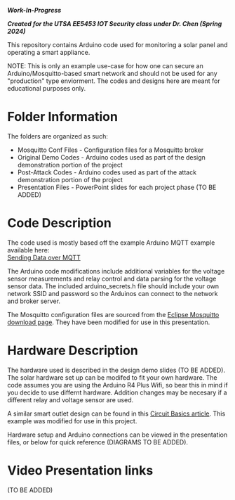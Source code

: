 ***Work-In-Progress***

***Created for the UTSA EE5453 IOT Security class under Dr. Chen (Spring 2024)***

This repository contains Arduino code used for monitoring a solar panel and operating a smart appliance.

NOTE:  This is only an example use-case for how one can secure an Arduino/Mosquitto-based smart network and should not be used for any "production" type enviorment.  The codes and designs here are meant for educational purposes only.

# Folder Information
The folders are organized as such:

* Mosquitto Conf Files - Configuration files for a Mosquitto broker
* Original Demo Codes - Arduino codes used as part of the design demonstration portion of the project
* Post-Attack Codes - Arduino codes used as part of the attack demonstration portion of the project
* Presentation Files - PowerPoint slides for each project phase (TO BE ADDED)

# Code Description
The code used is mostly based off the example Arduino MQTT example available here:  
[Sending Data over MQTT](https://docs.arduino.cc/tutorials/uno-wifi-rev2/uno-wifi-r2-mqtt-device-to-device/)

The Arduino code modifications include additional variables for the voltage sensor measurements and relay control and data parsing for the voltage sensor data.  The included arduino_secrets.h file should include your own network SSID and password so the Arduinos can connect to the network and broker server.

The Mosquitto configuration files are sourced from the [Eclipse Mosquitto download page](https://mosquitto.org/download/). They have been modified for use in this presentation.

# Hardware Description
The hardware used is described in the design demo slides (TO BE ADDED).  The solar hardware set up can be modifed to fit your own hardware.  The code assumes you are using the Arduino R4 Plus Wifi, so bear this in mind if you decide to use differnt hardware.  Addition changes may be necesary if a different relay and voltage sensor are used.

A similar smart outlet design can be found in this [Circuit Basics article](https://www.circuitbasics.com/build-an-arduino-controlled-power-outlet/).  This example was modified for use in this project.

Hardware setup and Arduino connections can be viewed in the presentation files, or below for quick reference (DIAGRAMS TO BE ADDED).

# Video Presentation links
(TO BE ADDED)


